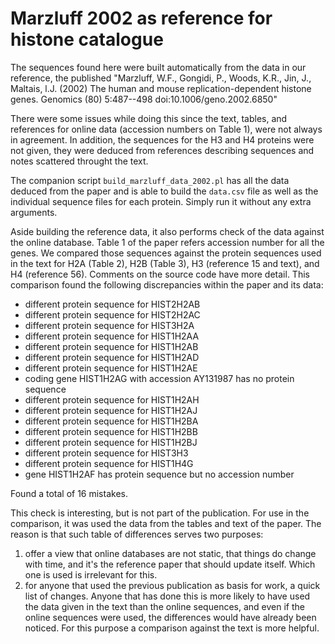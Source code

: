 Marzluff 2002 as reference for histone catalogue
================================================

The sequences found here were built automatically from the data in our
reference, the published "Marzluff, W.F., Gongidi, P., Woods, K.R., Jin, J.,
Maltais, l.J. (2002) The human and mouse replication-dependent histone genes.
Genomics (80) 5:487--498 doi:10.1006/geno.2002.6850"

There were some issues while doing this since the text, tables, and references
for online data (accession numbers on Table 1), were not always in agreement.
In addition, the sequences for the H3 and H4 proteins were not given, they
were deduced from references describing sequences and notes scattered throught
the text.

The companion script `build_marzluff_data_2002.pl` has all the data deduced
from the paper and is able to build the `data.csv` file as well as the
individual sequence files for each protein. Simply run it without any extra
arguments.

Aside building the reference data, it also performs check of the data against
the online database. Table 1 of the paper refers accession number for all the
genes. We compared those sequences against the protein sequences used in the
text for H2A (Table 2), H2B (Table 3), H3 (reference 15 and text), and H4
(reference 56). Comments on the source code have more detail. This comparison
found the following discrepancies within the paper and its data:

* different protein sequence for HIST2H2AB
* different protein sequence for HIST2H2AC
* different protein sequence for HIST3H2A
* different protein sequence for HIST1H2AA
* different protein sequence for HIST1H2AB
* different protein sequence for HIST1H2AD
* different protein sequence for HIST1H2AE
* coding gene HIST1H2AG with accession AY131987 has no protein sequence
* different protein sequence for HIST1H2AH
* different protein sequence for HIST1H2AJ
* different protein sequence for HIST1H2BA
* different protein sequence for HIST1H2BB
* different protein sequence for HIST1H2BJ
* different protein sequence for HIST3H3
* different protein sequence for HIST1H4G
* gene HIST1H2AF has protein sequence but no accession number

Found a total of 16 mistakes.

This check is interesting, but is not part of the publication. For use in the
comparison, it was used the data from the tables and text of the paper. The
reason is that such table of differences serves two purposes:

1. offer a view that online databases are not static, that things do change
with time, and it's the reference paper that should update itself. Which one
is used is irrelevant for this.
2. for anyone that used the previous publication as basis for work, a quick
list of changes. Anyone that has done this is more likely to have used the
data given in the text than the online sequences, and even if the online
sequences were used, the differences would have already been noticed. For this
purpose a comparison against the text is more helpful.

